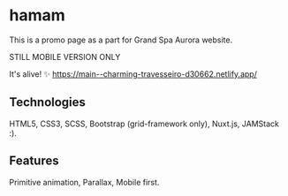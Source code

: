 # hamam
This is a promo page as a part for Grand Spa Aurora website.

STILL MOBILE VERSION ONLY

It's alive! ✨
https://main--charming-travesseiro-d30662.netlify.app/

## Technologies
HTML5, CSS3, SCSS, Bootstrap (grid-framework only), Nuxt.js, JAMStack :). 

## Features
Primitive animation, Parallax, Mobile first. 
